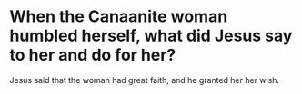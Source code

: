 # When the Canaanite woman humbled herself, what did Jesus say to her and do for her?

Jesus said that the woman had great faith, and he granted her her wish.

